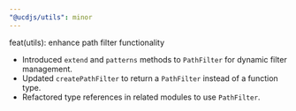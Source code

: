 ```yaml
---
"@ucdjs/utils": minor
---
```


feat(utils): enhance path filter functionality

- Introduced `extend` and `patterns` methods to `PathFilter` for dynamic filter management.
- Updated `createPathFilter` to return a `PathFilter` instead of a function type.
- Refactored type references in related modules to use `PathFilter`.
